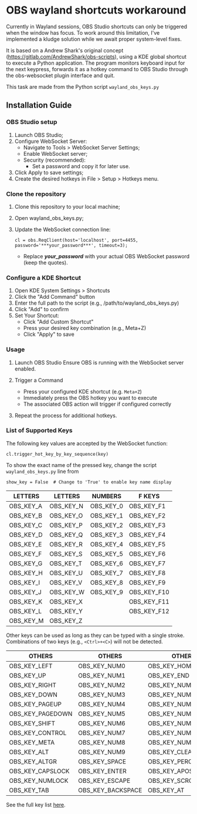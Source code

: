 # OBS wayland shortcuts workaround

Currently in Wayland sessions, OBS Studio shortcuts can only be triggered when the window has focus. To work around this limitation, I've implemented a kludge solution while we await proper system-level fixes.

It is based on a Andrew Shark's original concept (https://gitlab.com/AndrewShark/obs-scripts), using a KDE global shortcut to execute a Python application. The program monitors keyboard input for the next keypress, forwards it as a hotkey command to OBS Studio through the obs-websocket plugin interface and quit.

This task are made from the Python script `wayland_obs_keys.py`

## Installation Guide

### OBS Studio setup
1. Launch OBS Studio;
2. Configure WebSocket Server:
    * Navigate to Tools > WebSocket Server Settings;
    * Enable WebSocket server;
    * Security (recommended):
        * Set a password and copy it for later use.
3. Click Apply to save settings;
4. Create the desired hotkeys in File > Setup > Hotkeys menu.

### Clone the repository
1. Clone this repository to your local machine;
2. Open wayland_obs_keys.py;
3. Update the WebSocket connection line:

    `cl = obs.ReqClient(host='localhost', port=4455, password='***your_password***', timeout=3);`
    * Replace ***your_password*** with your actual OBS WebSocket password (keep the quotes).

### Configure a KDE Shortcut
1. Open KDE System Settings > Shortcuts
2. Click the "Add Command" button
3. Enter the full path to the script (e.g., /path/to/wayland_obs_keys.py)
4. Click "Add" to confirm
5. Set Your Shortcut:
    * Click "Add Custom Shortcut"
    * Press your desired key combination (e.g., Meta+Z)
    * Click "Apply" to save

### Usage
1. Launch OBS Studio
   Ensure OBS is running with the WebSocket server enabled.

2. Trigger a Command 
   - Press your configured KDE shortcut (e.g. `Meta+Z`) 
   - Immediately press the OBS hotkey you want to execute 
   - The associated OBS action will trigger if configured correctly

3. Repeat the process for additional hotkeys.


### List of Supported Keys

The following key values are accepted by the WebSocket function:

`cl.trigger_hot_key_by_key_sequence(key)`

To show the exact name of the pressed key, change the script `wayland_obs_keys.py` line from

`show_key = False  # Change to 'True' to enable key name display`


| **LETTERS** | **LETTERS** | **NUMBERS** | **F KEYS** |
| ---------- | ---------- | ---------- | ---------- |
| OBS_KEY_A | OBS_KEY_N | OBS_KEY_0 | OBS_KEY_F1 |
| OBS_KEY_B | OBS_KEY_O | OBS_KEY_1 | OBS_KEY_F2 |
| OBS_KEY_C | OBS_KEY_P | OBS_KEY_2 | OBS_KEY_F3 |
| OBS_KEY_D | OBS_KEY_Q | OBS_KEY_3 | OBS_KEY_F4 |
| OBS_KEY_E | OBS_KEY_R | OBS_KEY_4 | OBS_KEY_F5 |
| OBS_KEY_F | OBS_KEY_S | OBS_KEY_5 | OBS_KEY_F6 |
| OBS_KEY_G | OBS_KEY_T | OBS_KEY_6 | OBS_KEY_F7 |
| OBS_KEY_H | OBS_KEY_U | OBS_KEY_7 | OBS_KEY_F8 |
| OBS_KEY_I | OBS_KEY_V | OBS_KEY_8 | OBS_KEY_F9 |
| OBS_KEY_J | OBS_KEY_W | OBS_KEY_9 | OBS_KEY_F10 |
| OBS_KEY_K | OBS_KEY_X |  | OBS_KEY_F11 |
| OBS_KEY_L | OBS_KEY_Y |  | OBS_KEY_F12 |
| OBS_KEY_M | OBS_KEY_Z |  |  |

Other keys can be used as long as they can be typed with a single stroke. Combinations of two keys (e.g., `<Ctrl>+<C>`) will not be detected.

| **OTHERS** | **OTHERS** | **OTHERS** | **OTHERS** |
| ---------- | ---------- | ---------- | ---------- |
| OBS_KEY_LEFT | OBS_KEY_NUM0 | OBS_KEY_HOME | OBS_KEY_ASTERISK |
| OBS_KEY_UP | OBS_KEY_NUM1 | OBS_KEY_END | OBS_KEY_PLUS |
| OBS_KEY_RIGHT | OBS_KEY_NUM2 | OBS_KEY_NUMEQUAL | OBS_KEY_COMMA |
| OBS_KEY_DOWN | OBS_KEY_NUM3 | OBS_KEY_NUMASTERISK | OBS_KEY_MINUS |
| OBS_KEY_PAGEUP | OBS_KEY_NUM4 | OBS_KEY_NUMPLUS | OBS_KEY_PERIOD |
| OBS_KEY_PAGEDOWN | OBS_KEY_NUM5 | OBS_KEY_NUMCOMMA | OBS_KEY_SLASH |
| OBS_KEY_SHIFT | OBS_KEY_NUM6 | OBS_KEY_NUMMINUS | OBS_KEY_INSERT |
| OBS_KEY_CONTROL | OBS_KEY_NUM7 | OBS_KEY_NUMPERIOD | OBS_KEY_DELETE |
| OBS_KEY_META | OBS_KEY_NUM8 | OBS_KEY_NUMSLASH | OBS_KEY_PAUSE |
| OBS_KEY_ALT | OBS_KEY_NUM9 | OBS_KEY_CLEAR | OBS_KEY_PRINT |
| OBS_KEY_ALTGR | OBS_KEY_SPACE | OBS_KEY_PERCENT | OBS_KEY_SYSREQ |
| OBS_KEY_CAPSLOCK | OBS_KEY_ENTER | OBS_KEY_APOSTROPHE | OBS_KEY_EXCLAM |
| OBS_KEY_NUMLOCK | OBS_KEY_ESCAPE | OBS_KEY_SCROLLLOCK | OBS_KEY_DOLLAR |
| OBS_KEY_TAB | OBS_KEY_BACKSPACE | OBS_KEY_AT |  |

See the full key list [here][1].

[1]: https://github.com/obsproject/obs-studio/blob/master/libobs/obs-hotkeys.h
